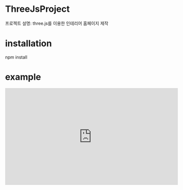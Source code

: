 # ThreeJsProject
프로젝트 설명: 
  three.js를 이용한 인테리어 홈페이지 제작
  
 # installation
 npm install
 
 # example
 <iframe width="560" height="315" src="https://www.youtube.com/embed/WNKfL0_qLOw" frameborder="0" allow="accelerometer; autoplay; clipboard-write; encrypted-media; gyroscope; picture-in-picture" allowfullscreen></iframe>
